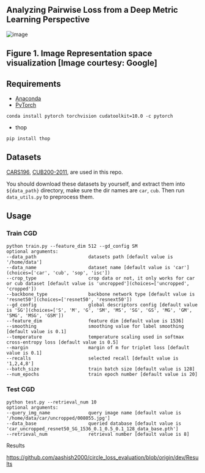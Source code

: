 ##  Analyzing Pairwise Loss from a Deep Metric Learning Perspective

 

![image](https://user-images.githubusercontent.com/11198090/167319635-0c975812-0c6b-41ef-b8b3-4b23320256d6.png)
##  Figure 1. Image Representation space visualization [Image courtesy: Google]




## Requirements
- [Anaconda](https://www.anaconda.com/download/)
- [PyTorch](https://pytorch.org)
```
conda install pytorch torchvision cudatoolkit=10.0 -c pytorch
```
- thop
```
pip install thop
```

## Datasets
[CARS196](http://ai.stanford.edu/~jkrause/cars/car_dataset.html), [CUB200-2011](http://www.vision.caltech.edu/visipedia/CUB-200-2011.html), 
are used in this repo.

You should download these datasets by yourself, and extract them into `${data_path}` directory, make sure the dir names are 
`car`, `cub`. Then run `data_utils.py` to preprocess them.

## Usage
### Train CGD
```
python train.py --feature_dim 512 --gd_config SM
optional arguments:
--data_path                   datasets path [default value is '/home/data']
--data_name                   dataset name [default value is 'car'](choices=['car', 'cub', 'sop', 'isc'])
--crop_type                   crop data or not, it only works for car or cub dataset [default value is 'uncropped'](choices=['uncropped', 'cropped'])
--backbone_type               backbone network type [default value is 'resnet50'](choices=['resnet50', 'resnext50'])
--gd_config                   global descriptors config [default value is 'SG'](choices=['S', 'M', 'G', 'SM', 'MS', 'SG', 'GS', 'MG', 'GM', 'SMG', 'MSG', 'GSM'])
--feature_dim                 feature dim [default value is 1536]
--smoothing                   smoothing value for label smoothing [default value is 0.1]
--temperature                 temperature scaling used in softmax cross-entropy loss [default value is 0.5]
--margin                      margin of m for triplet loss [default value is 0.1]
--recalls                     selected recall [default value is '1,2,4,8']
--batch_size                  train batch size [default value is 128]
--num_epochs                  train epoch number [default value is 20]
```

### Test CGD
```
python test.py --retrieval_num 10
optional arguments:
--query_img_name              query image name [default value is '/home/data/car/uncropped/008055.jpg']
--data_base                   queried database [default value is 'car_uncropped_resnet50_SG_1536_0.1_0.5_0.1_128_data_base.pth']
--retrieval_num               retrieval number [default value is 8]
```

Results

https://github.com/aashish2000/circle_loss_evaluation/blob/origin/dev/Results
